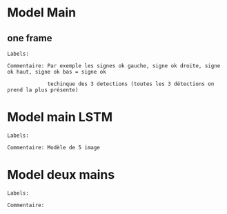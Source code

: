 
<h1>Model Main</h1>

<h2> one frame </h2>


   
    Labels:
   
    Commentaire: Par exemple les signes ok gauche, signe ok droite, signe ok haut, signe ok bas = signe ok
                  
                 techinque des 3 detections (toutes les 3 détections on prend la plus présente)





<h1>Model main LSTM</h1>


   
    Labels:

    Commentaire: Modèle de 5 image




<h1>Model deux mains</h1>


    
    Labels:

    Commentaire:






